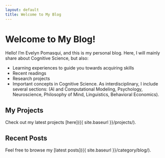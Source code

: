 ```yaml
---
layout: default
title: Welcome to My Blog
---
```


# Welcome to My Blog!

Hello! I’m Evelyn Pomasqui, and this is my personal blog. Here, I will mainly share about Cognitive Science, but also:

- Learning experiences to guide you towards acquiring skills
- Recent readings
- Research projects
- Important concepts in Cognitive Science. As interdisciplinary, I include several sections: (AI and Computational Modeling, Psychology, Neuroscience, Philosophy of Mind, Linguistics, Behavioral Economics).

## My Projects

Check out my latest projects [here]({{ site.baseurl }}/projects/).

## Recent Posts

Feel free to browse my [latest posts]({{ site.baseurl }}/category/blog/).






